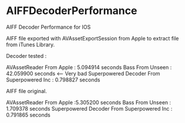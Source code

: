 # AIFFDecoderPerformance

AIFF Decoder Performance for IOS 

AIFF file exported with AVAssetExportSession from Apple to extract file from iTunes Library.

Decoder tested : 

AVAssetReader From Apple : 5.094914 seconds
Bass From Unseen : 42.059900 seconds <-- Very bad
Superpowered Decoder From Superpowered Inc : 0.798827 seconds


AIFF file original.

AVAssetReader From Apple :5.305200 seconds
Bass From Unseen : 1.709378 seconds
Superpowered Decoder From Superpowered Inc : 0.791865 seconds
